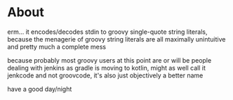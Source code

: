 # About
erm... it encodes/decodes stdin to groovy single-quote string literals, because
the menagerie of groovy string literals are all maximally unintuitive and pretty
much a complete mess

because probably most groovy users at this point are or will be people dealing
with jenkins as gradle is moving to kotlin, might as well call it jenkcode and
not groovcode, it's also just objectively a better name

have a good day/night
